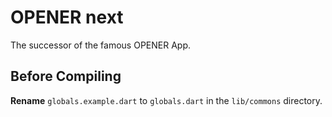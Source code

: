 # OPENER next

The successor of the famous OPENER App.


## Before Compiling

**Rename** `globals.example.dart` to `globals.dart` in the `lib/commons` directory.
